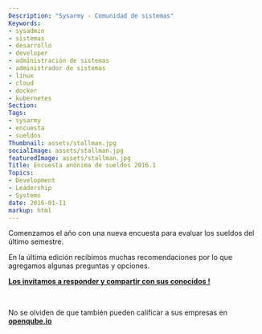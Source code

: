 ```yaml
---
Description: "Sysarmy - Comunidad de sistemas"
Keywords:
- sysadmin 
- sistemas
- desarrollo
- developer
- administración de sistemas
- administrador de sistemas
- linux
- cloud
- docker
- kubernetes
Section: 
Tags:
- sysarmy
- encuesta
- sueldos
Thumbnail: assets/stallman.jpg
socialImage: assets/stallman.jpg
featuredImage: assets/stallman.jpg
Title: Encuesta anónima de sueldos 2016.1
Topics:
- Development
- Leadership
- Systems
date: 2016-01-11
markup: html
---
```


<p>Comenzamos el año con una nueva encuesta para evaluar los sueldos del último semestre.</p>
<p>En la última edición recibimos muchas recomendaciones por lo que agregamos algunas preguntas y opciones.</p>
<p><strong><a href="http://goo.gl/forms/AZ8RZqgQ6F">Los invitamos a responder y compartir con sus conocidos !</a></strong></p>
<p>&nbsp;</p>
<p>No se olviden de que también pueden calificar a sus empresas en <strong><a href="http://openqube.io">openqube.io</a></strong></p>
